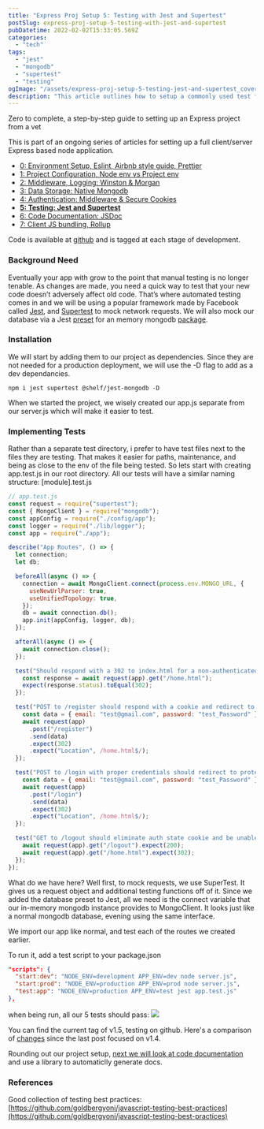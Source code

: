 ```yaml
---
title: "Express Proj Setup 5: Testing with Jest and Supertest"
postSlug: express-proj-setup-5-testing-with-jest-and-supertest
pubDatetime: 2022-02-02T15:33:05.569Z
categories:
  - "tech"
tags:
  - "jest"
  - "mongodb"
  - "supertest"
  - "testing"
ogImage: "/assets/express-proj-setup-5-testing-jest-and-supertest_cover.png"
description: "This article outlines how to setup a commonly used test framework, Jest, using a virtual/headless browser library called Supertest."
---
```


Zero to complete, a step-by-step guide to setting up an Express project from a vet

This is part of an ongoing series of articles for setting up a full client/server Express based node application.

- [0: Environment Setup, Eslint, Airbnb style guide, Prettier](express-proj-setup-0-intro)
- [1: Project Configuration, Node env vs Project env](express-proj-setup-1-proj-configuration)
- [2: Middleware, Logging: Winston & Morgan](express-proj-setup-2-logging-using-winston-and-morgan)
- [3: Data Storage: Native Mongodb](express-proj-setup-3-data-storage-native-mongodb)
- [4: Authentication: Middleware & Secure Cookies](express-proj-setup-4-authentication-middleware-and-secure-cookies)
- [**5: Testing: Jest and Supertest**](express-proj-setup-5-testing-with-jest-and-supertest)
- [6: Code Documentation: JSDoc](express-proj-setup-6-code-documentation-using-jsdoc)
- [7: Client JS bundling, Rollup](express-proj-setup-7-client-side-js-bundling-with-rollup)

Code is available at [github](https://github.com/paultman/full-express-setup) and is tagged at each stage of development.

### Background Need

Eventually your app with grow to the point that manual testing is no longer tenable. As changes are made, you need a quick way to test that your new code doesn’t adversely affect old code. That’s where automated testing comes in and we will be using a popular framework made by Facebook called [Jest](https://jestjs.io), and [Supertest](https://github.com/visionmedia/supertest) to mock network requests. We will also mock our database via a Jest [preset](https://github.com/shelfio/jest-mongodb) for an memory mongodb [package](https://github.com/nodkz/mongodb-memory-server).

### Installation

We will start by adding them to our project as dependencies. Since they are not needed for a production deployment, we will use the -D flag to add as a dev dependancies.

```shell
npm i jest supertest @shelf/jest-mongodb -D
```

When we started the project, we wisely created our app.js separate from our server.js which will make it easier to test.

### Implementing Tests

Rather than a separate test directory, i prefer to have test files next to the files they are testing. That makes it easier for paths, maintenance, and being as close to the env of the file being tested. So lets start with creating app.test.js in our root directory. All our tests will have a similar naming structure: \[module\].test.js

```javascript
// app.test.js
const request = require("supertest");
const { MongoClient } = require("mongodb");
const appConfig = require("./config/app");
const logger = require("./lib/logger");
const app = require("./app");

describe("App Routes", () => {
  let connection;
  let db;

  beforeAll(async () => {
    connection = await MongoClient.connect(process.env.MONGO_URL, {
      useNewUrlParser: true,
      useUnifiedTopology: true,
    });
    db = await connection.db();
    app.init(appConfig, logger, db);
  });

  afterAll(async () => {
    await connection.close();
  });

  test("Should respond with a 302 to index.html for a non-authenticated user", async () => {
    const response = await request(app).get("/home.html");
    expect(response.status).toEqual(302);
  });

  test("POST to /register should respond with a cookie and redirect to protected home route", async () => {
    const data = { email: "test@gmail.com", password: "test_Password" };
    await request(app)
      .post("/register")
      .send(data)
      .expect(302)
      .expect("Location", /home.html$/);
  });

  test("POST to /login with proper credentials should redirect to protected home route", async () => {
    const data = { email: "test@gmail.com", password: "test_Password" };
    await request(app)
      .post("/login")
      .send(data)
      .expect(302)
      .expect("Location", /home.html$/);
  });

  test("GET to /logout should eliminate auth state cookie and be unable to go to protected route", async () => {
    await request(app).get("/logout").expect(200);
    await request(app).get("/home.html").expect(302);
  });
});
```

What do we have here? Well first, to mock requests, we use SuperTest. It gives us a request object and additional testing functions off of it. Since we added the database preset to Jest, all we need is the connect variable that our in-memory mongodb instance provides to MongoClient. It looks just like a normal mongodb database, evening using the same interface.

We import our app like normal, and test each of the routes we created earlier.

To run it, add a test script to your package.json

```json
"scripts": {
  "start:dev": "NODE_ENV=development APP_ENV=dev node server.js",
  "start:prod": "NODE_ENV=production APP_ENV=prod node server.js",
  "test:app": "NODE_ENV=production APP_ENV=test jest app.test.js"
},
```

when being run, all our 5 tests should pass:
<img class="ml-0" src="/assets/express-proj-setup-5-testing-jest-and-supertest_1.png" />

<!-- ![](images/ecaf8-screen-shot-2022-02-02-at-12.36.55-pm.png) -->

You can find the current tag of v1.5, testing on github. Here's a comparison of [changes](https://github.com/paultman/full-express-setup/compare/v1.4...v1.5) since the last post focused on v1.4.

Rounding out our project setup, [next we will look at code documentation](express-proj-setup-6-code-documentation-using-jsdoc) and use a library to automaticlly generate docs.

### References

Good collection of testing best practices:  
[https://github.com/goldbergyoni/javascript-testing-best-practices](https://github.com/goldbergyoni/javascript-testing-best-practices)
